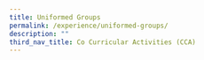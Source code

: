 ```yaml
---
title: Uniformed Groups
permalink: /experience/uniformed-groups/
description: ""
third_nav_title: Co Curricular Activities (CCA)
---
```


